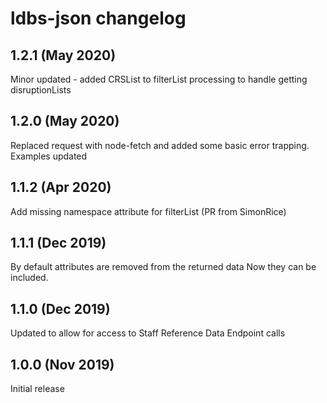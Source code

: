 # ldbs-json changelog

## 1.2.1 (May 2020)
Minor updated - added CRSList to filterList processing to handle getting disruptionLists

## 1.2.0 (May 2020)
Replaced request with node-fetch and added some basic error trapping. Examples updated

## 1.1.2 (Apr 2020)
Add missing namespace attribute for filterList (PR from SimonRice)

## 1.1.1 (Dec 2019)
By default attributes are removed from the returned data Now they can be included.

## 1.1.0 (Dec 2019)
Updated to allow for access to Staff Reference Data Endpoint calls

## 1.0.0 (Nov 2019)
Initial release